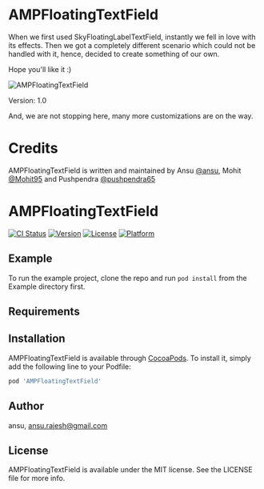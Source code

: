 # AMPFloatingTextField

When we first used SkyFloatingLabelTextField, instantly we fell in love with its effects. Then we got a completely different scenario which could not be handled with it, hence, decided to create something of our own.

Hope you'll like it :)

![AMPFloatingTextField](https://github.com/ansu/AMPFloatingTextField/blob/master/screenshot/titlewithbottomerrorlable.png)

Version: 1.0

And, we are not stopping here, many more customizations are on the way.

# Credits

AMPFloatingTextField is written and maintained by Ansu [@ansu](https://github.com/ansu), Mohit [@Mohit95](https://github.com/mohit95) and Pushpendra [@pushpendra65](https://github.com/pushpendra65)

# AMPFloatingTextField

[![CI Status](http://img.shields.io/travis/ansujain123/AMPFloatingTextField.svg?style=flat)](https://travis-ci.org/ansujain123/AMPFloatingTextField)
[![Version](https://img.shields.io/cocoapods/v/AMPFloatingTextField.svg?style=flat)](http://cocoapods.org/pods/AMPFloatingTextField)
[![License](https://img.shields.io/cocoapods/l/AMPFloatingTextField.svg?style=flat)](http://cocoapods.org/pods/AMPFloatingTextField)
[![Platform](https://img.shields.io/cocoapods/p/AMPFloatingTextField.svg?style=flat)](http://cocoapods.org/pods/AMPFloatingTextField)

## Example

To run the example project, clone the repo and run `pod install` from the Example directory first.

## Requirements

## Installation

AMPFloatingTextField is available through [CocoaPods](http://cocoapods.org). To install
it, simply add the following line to your Podfile:

```ruby
pod 'AMPFloatingTextField'
```

## Author

ansu, ansu.rajesh@gmail.com

## License

AMPFloatingTextField is available under the MIT license. See the LICENSE file for more info.
